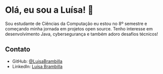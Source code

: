 # Olá, eu sou a Luísa! 👋

Sou estudante de Ciências da Computação eu estou no 8º semestre e começando minha jornada em projetos open source. Tenho interesse em desenvolvimento Java, cybersegurança e também adoro desafios técnicos!

## Contato
- GitHub: [@LuisaBrambilla](https://github.com/LuisaBrambilla)
- LinkedIn: [Luísa Brambilla](https://www.linkedin.com/in/luísa-brambilla-652828236)
